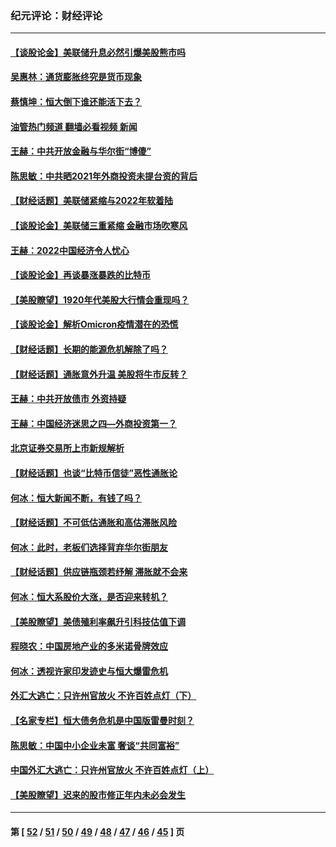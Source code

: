 ### 纪元评论：财经评论
---
#### [【谈股论金】美联储升息必然引爆美股熊市吗](../../pages/nsc1026/n13519194.md?01240330) 
#### [吴惠林：通货膨胀终究是货币现象](../../pages/nsc1026/n13512979.md?01240330) 
#### [蔡慎坤：恒大倒下谁还能活下去？](../../pages/nsc1026/n13501831.md?01240330) 
#### [油管热门频道 翻墙必看视频 新闻](ok?01240330)
#### [王赫：中共开放金融与华尔街“博傻”](../../pages/nsc1026/n13501138.md?01240330) 
#### [陈思敏：中共晒2021年外商投资未提台资的背后](../../pages/nsc1026/n13501057.md?01240330) 
#### [【财经话题】美联储紧缩与2022年软着陆](../../pages/nsc1026/n13498354.md?01240330) 
#### [【谈股论金】美联储三重紧缩 金融市场吹寒风](../../pages/nsc1026/n13487202.md?01240330) 
#### [王赫：2022中国经济令人忧心](../../pages/nsc1026/n13480433.md?01240330) 
#### [【谈股论金】再谈暴涨暴跌的比特币](../../pages/nsc1026/n13428036.md?01240330) 
#### [【美股瞭望】1920年代美股大行情会重现吗？](../../pages/nsc1026/n13425425.md?01240330) 
#### [【谈股论金】解析Omicron疫情潜在的恐慌](../../pages/nsc1026/n13403704.md?01240330) 
#### [【财经话题】长期的能源危机解除了吗？](../../pages/nsc1026/n13378041.md?01240330) 
#### [【财经话题】通胀意外升温 美股将牛市反转？](../../pages/nsc1026/n13370659.md?01240330) 
#### [王赫：中共开放债市 外资持疑](../../pages/nsc1026/n13366203.md?01240330) 
#### [王赫：中国经济迷思之四—外商投资第一？](../../pages/nsc1026/n13354150.md?01240330) 
#### [北京证券交易所上市新规解析](../../pages/nsc1026/n13348292.md?01240330) 
#### [【财经话题】也谈“比特币信徒”恶性通胀论](../../pages/nsc1026/n13331972.md?01240330) 
#### [何冰：恒大新闻不断，有钱了吗？](../../pages/nsc1026/n13325002.md?01240330) 
#### [【财经话题】不可低估通胀和高估滞胀风险](../../pages/nsc1026/n13300505.md?01240330) 
#### [何冰：此时，老板们选择背弃华尔街朋友](../../pages/nsc1026/n13295291.md?01240330) 
#### [【财经话题】供应链瓶颈若纾解 滞胀就不会来](../../pages/nsc1026/n13286759.md?01240330) 
#### [何冰：恒大系股价大涨，是否迎来转机？](../../pages/nsc1026/n13276822.md?01240330) 
#### [【美股瞭望】美债殖利率飙升引科技估值下调](../../pages/nsc1026/n13267775.md?01240330) 
#### [程晓农：中国房地产业的多米诺骨牌效应](../../pages/nsc1026/n13259673.md?01240330) 
#### [何冰：透视许家印发迹史与恒大爆雷危机](../../pages/nsc1026/n13253937.md?01240330) 
#### [外汇大逃亡：只许州官放火 不许百姓点灯（下）](../../pages/nsc1026/n13245748.md?01240330) 
#### [【名家专栏】恒大债务危机是中国版雷曼时刻？](../../pages/nsc1026/n13242613.md?01240330) 
#### [陈思敏：中国中小企业未富 奢谈“共同富裕”](../../pages/nsc1026/n13241213.md?01240330) 
#### [中国外汇大逃亡：只许州官放火 不许百姓点灯（上）](../../pages/nsc1026/n13228773.md?01240330) 
#### [【美股瞭望】迟来的股市修正年内未必会发生](../../pages/nsc1026/n13223100.md?01240330) 

---
#### 第 [ [52](./52.md?01240330) / [51](./51.md?01240330) / [50](./50.md?01240330) / [49](./49.md?01240330) / [48](./48.md?01240330) / [47](./47.md?01240330) / [46](./46.md?01240330) / [45](./45.md?01240330) ] 页

